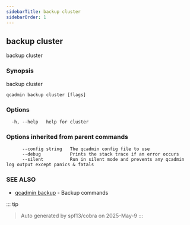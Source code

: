 ```yaml
---
sidebarTitle: backup cluster
sidebarOrder: 1
---
```


## backup cluster

backup cluster

### Synopsis

backup cluster

```
qcadmin backup cluster [flags]
```

### Options

```
  -h, --help   help for cluster
```

### Options inherited from parent commands

```
      --config string   The qcadmin config file to use
      --debug           Prints the stack trace if an error occurs
      --silent          Run in silent mode and prevents any qcadmin log output except panics & fatals
```

### SEE ALSO

* [qcadmin backup](backup.md)	 - Backup commands

::: tip
>Auto generated by spf13/cobra on 2025-May-9
:::
